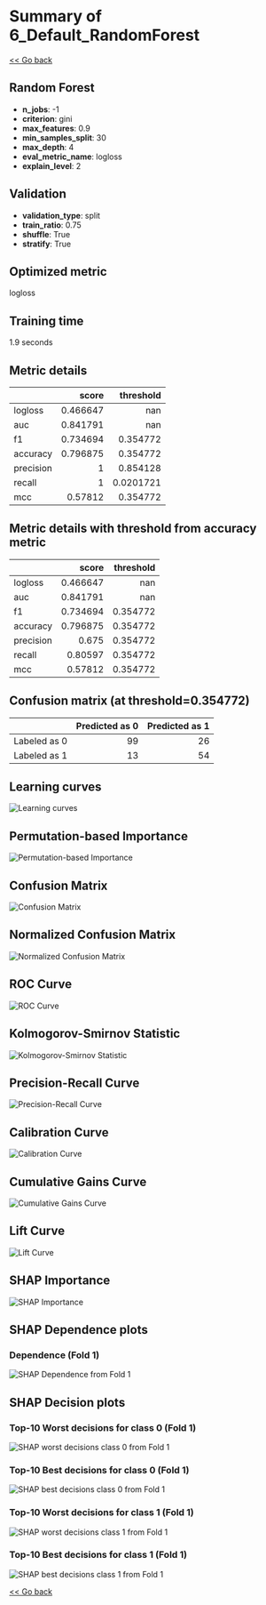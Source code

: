 # Summary of 6_Default_RandomForest

[<< Go back](../README.md)


## Random Forest
- **n_jobs**: -1
- **criterion**: gini
- **max_features**: 0.9
- **min_samples_split**: 30
- **max_depth**: 4
- **eval_metric_name**: logloss
- **explain_level**: 2

## Validation
 - **validation_type**: split
 - **train_ratio**: 0.75
 - **shuffle**: True
 - **stratify**: True

## Optimized metric
logloss

## Training time

1.9 seconds

## Metric details
|           |    score |   threshold |
|:----------|---------:|------------:|
| logloss   | 0.466647 | nan         |
| auc       | 0.841791 | nan         |
| f1        | 0.734694 |   0.354772  |
| accuracy  | 0.796875 |   0.354772  |
| precision | 1        |   0.854128  |
| recall    | 1        |   0.0201721 |
| mcc       | 0.57812  |   0.354772  |


## Metric details with threshold from accuracy metric
|           |    score |   threshold |
|:----------|---------:|------------:|
| logloss   | 0.466647 |  nan        |
| auc       | 0.841791 |  nan        |
| f1        | 0.734694 |    0.354772 |
| accuracy  | 0.796875 |    0.354772 |
| precision | 0.675    |    0.354772 |
| recall    | 0.80597  |    0.354772 |
| mcc       | 0.57812  |    0.354772 |


## Confusion matrix (at threshold=0.354772)
|              |   Predicted as 0 |   Predicted as 1 |
|:-------------|-----------------:|-----------------:|
| Labeled as 0 |               99 |               26 |
| Labeled as 1 |               13 |               54 |

## Learning curves
![Learning curves](learning_curves.png)

## Permutation-based Importance
![Permutation-based Importance](permutation_importance.png)
## Confusion Matrix

![Confusion Matrix](confusion_matrix.png)


## Normalized Confusion Matrix

![Normalized Confusion Matrix](confusion_matrix_normalized.png)


## ROC Curve

![ROC Curve](roc_curve.png)


## Kolmogorov-Smirnov Statistic

![Kolmogorov-Smirnov Statistic](ks_statistic.png)


## Precision-Recall Curve

![Precision-Recall Curve](precision_recall_curve.png)


## Calibration Curve

![Calibration Curve](calibration_curve_curve.png)


## Cumulative Gains Curve

![Cumulative Gains Curve](cumulative_gains_curve.png)


## Lift Curve

![Lift Curve](lift_curve.png)



## SHAP Importance
![SHAP Importance](shap_importance.png)

## SHAP Dependence plots

### Dependence (Fold 1)
![SHAP Dependence from Fold 1](learner_fold_0_shap_dependence.png)

## SHAP Decision plots

### Top-10 Worst decisions for class 0 (Fold 1)
![SHAP worst decisions class 0 from Fold 1](learner_fold_0_shap_class_0_worst_decisions.png)
### Top-10 Best decisions for class 0 (Fold 1)
![SHAP best decisions class 0 from Fold 1](learner_fold_0_shap_class_0_best_decisions.png)
### Top-10 Worst decisions for class 1 (Fold 1)
![SHAP worst decisions class 1 from Fold 1](learner_fold_0_shap_class_1_worst_decisions.png)
### Top-10 Best decisions for class 1 (Fold 1)
![SHAP best decisions class 1 from Fold 1](learner_fold_0_shap_class_1_best_decisions.png)

[<< Go back](../README.md)
